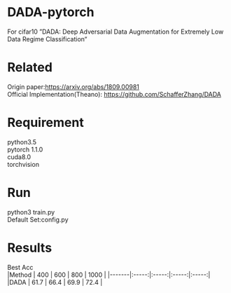 # DADA-pytorch
For cifar10 ”DADA: Deep Adversarial Data Augmentation for Extremely Low Data Regime Classification“

# Related  
Origin paper:https://arxiv.org/abs/1809.00981  
Official Implementation(Theano): https://github.com/SchafferZhang/DADA  
# Requirement  
python3.5  
pytorch 1.1.0  
cuda8.0  
torchvision  
# Run
python3 train.py  
Default Set:config.py  
# Results  
Best Acc  
|Method |  400  |  600  |  800  |  1000  |
|-------|:-----:|:-----:|:-----:|:-----:|
 |DADA | 61.7 | 66.4 | 69.9 | 72.4 |
